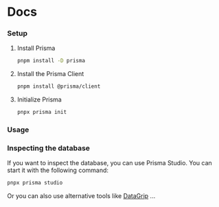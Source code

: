 # Docs

### Setup

1. Install Prisma
    ```sh
    pnpm install -D prisma
    ```
2. Install the Prisma Client
    ```sh
    pnpm install @prisma/client
    ```
3. Initialize Prisma
    ```sh
    pnpx prisma init
    ```

### Usage

### Inspecting the database

If you want to inspect the database, you can use Prisma Studio. You can start it with the following command:

```sh
pnpx prisma studio
```

Or you can also use alternative tools like [DataGrip](https://www.jetbrains.com/datagrip/) ...
